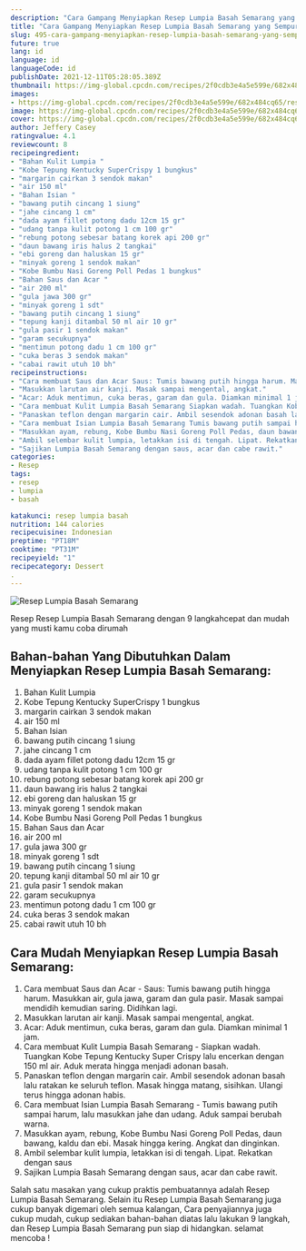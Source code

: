 ```yaml
---
description: "Cara Gampang Menyiapkan Resep Lumpia Basah Semarang yang Sempurna"
title: "Cara Gampang Menyiapkan Resep Lumpia Basah Semarang yang Sempurna"
slug: 495-cara-gampang-menyiapkan-resep-lumpia-basah-semarang-yang-sempurna
future: true
lang: id
language: id
languageCode: id
publishDate: 2021-12-11T05:28:05.389Z 
thumbnail: https://img-global.cpcdn.com/recipes/2f0cdb3e4a5e599e/682x484cq65/resep-lumpia-basah-semarang-foto-resep-utama.png
images:
- https://img-global.cpcdn.com/recipes/2f0cdb3e4a5e599e/682x484cq65/resep-lumpia-basah-semarang-foto-resep-utama.png
image: https://img-global.cpcdn.com/recipes/2f0cdb3e4a5e599e/682x484cq65/resep-lumpia-basah-semarang-foto-resep-utama.png
cover: https://img-global.cpcdn.com/recipes/2f0cdb3e4a5e599e/682x484cq65/resep-lumpia-basah-semarang-foto-resep-utama.png
author: Jeffery Casey
ratingvalue: 4.1
reviewcount: 8
recipeingredient:
- "Bahan Kulit Lumpia "
- "Kobe Tepung Kentucky SuperCrispy 1 bungkus"
- "margarin cairkan 3 sendok makan"
- "air 150 ml"
- "Bahan Isian "
- "bawang putih cincang 1 siung"
- "jahe cincang 1 cm"
- "dada ayam fillet potong dadu 12cm 15 gr"
- "udang tanpa kulit potong 1 cm 100 gr"
- "rebung potong sebesar batang korek api 200 gr"
- "daun bawang iris halus 2 tangkai"
- "ebi goreng dan haluskan 15 gr"
- "minyak goreng 1 sendok makan"
- "Kobe Bumbu Nasi Goreng Poll Pedas 1 bungkus"
- "Bahan Saus dan Acar "
- "air 200 ml"
- "gula jawa 300 gr"
- "minyak goreng 1 sdt"
- "bawang putih cincang 1 siung"
- "tepung kanji ditambal 50 ml air 10 gr"
- "gula pasir 1 sendok makan"
- "garam secukupnya"
- "mentimun potong dadu 1 cm 100 gr"
- "cuka beras 3 sendok makan"
- "cabai rawit utuh 10 bh"
recipeinstructions:
- "Cara membuat Saus dan Acar Saus: Tumis bawang putih hingga harum. Masukkan air, gula jawa, garam dan gula pasir. Masak sampai mendidih kemudian saring. Didihkan lagi."
- "Masukkan larutan air kanji. Masak sampai mengental, angkat."
- "Acar: Aduk mentimun, cuka beras, garam dan gula. Diamkan minimal 1 jam."
- "Cara membuat Kulit Lumpia Basah Semarang Siapkan wadah. Tuangkan Kobe Tepung Kentucky Super Crispy lalu encerkan dengan 150 ml air. Aduk merata hingga menjadi adonan basah."
- "Panaskan teflon dengan margarin cair. Ambil sesendok adonan basah lalu ratakan ke seluruh teflon. Masak hingga matang, sisihkan. Ulangi terus hingga adonan habis."
- "Cara membuat Isian Lumpia Basah Semarang Tumis bawang putih sampai harum, lalu masukkan jahe dan udang. Aduk sampai berubah warna."
- "Masukkan ayam, rebung, Kobe Bumbu Nasi Goreng Poll Pedas, daun bawang, kaldu dan ebi. Masak hingga kering. Angkat dan dinginkan."
- "Ambil selembar kulit lumpia, letakkan isi di tengah. Lipat. Rekatkan dengan saus"
- "Sajikan Lumpia Basah Semarang dengan saus, acar dan cabe rawit."
categories:
- Resep
tags:
- resep
- lumpia
- basah

katakunci: resep lumpia basah 
nutrition: 144 calories
recipecuisine: Indonesian
preptime: "PT18M"
cooktime: "PT31M"
recipeyield: "1"
recipecategory: Dessert
. 
---
```



![Resep Lumpia Basah Semarang](https://img-global.cpcdn.com/recipes/2f0cdb3e4a5e599e/682x484cq65/resep-lumpia-basah-semarang-foto-resep-utama.png)

Resep Resep Lumpia Basah Semarang    dengan 9 langkahcepat dan mudah yang musti kamu coba dirumah

<!--inarticleads1-->

## Bahan-bahan Yang Dibutuhkan Dalam Menyiapkan Resep Lumpia Basah Semarang:

1. Bahan Kulit Lumpia 
1. Kobe Tepung Kentucky SuperCrispy 1 bungkus
1. margarin cairkan 3 sendok makan
1. air 150 ml
1. Bahan Isian 
1. bawang putih cincang 1 siung
1. jahe cincang 1 cm
1. dada ayam fillet potong dadu 12cm 15 gr
1. udang tanpa kulit potong 1 cm 100 gr
1. rebung potong sebesar batang korek api 200 gr
1. daun bawang iris halus 2 tangkai
1. ebi goreng dan haluskan 15 gr
1. minyak goreng 1 sendok makan
1. Kobe Bumbu Nasi Goreng Poll Pedas 1 bungkus
1. Bahan Saus dan Acar 
1. air 200 ml
1. gula jawa 300 gr
1. minyak goreng 1 sdt
1. bawang putih cincang 1 siung
1. tepung kanji ditambal 50 ml air 10 gr
1. gula pasir 1 sendok makan
1. garam secukupnya
1. mentimun potong dadu 1 cm 100 gr
1. cuka beras 3 sendok makan
1. cabai rawit utuh 10 bh



<!--inarticleads2-->

## Cara Mudah Menyiapkan Resep Lumpia Basah Semarang:

1. Cara membuat Saus dan Acar - Saus: Tumis bawang putih hingga harum. Masukkan air, gula jawa, garam dan gula pasir. Masak sampai mendidih kemudian saring. Didihkan lagi.
1. Masukkan larutan air kanji. Masak sampai mengental, angkat.
1. Acar: Aduk mentimun, cuka beras, garam dan gula. Diamkan minimal 1 jam.
1. Cara membuat Kulit Lumpia Basah Semarang - Siapkan wadah. Tuangkan Kobe Tepung Kentucky Super Crispy lalu encerkan dengan 150 ml air. Aduk merata hingga menjadi adonan basah.
1. Panaskan teflon dengan margarin cair. Ambil sesendok adonan basah lalu ratakan ke seluruh teflon. Masak hingga matang, sisihkan. Ulangi terus hingga adonan habis.
1. Cara membuat Isian Lumpia Basah Semarang - Tumis bawang putih sampai harum, lalu masukkan jahe dan udang. Aduk sampai berubah warna.
1. Masukkan ayam, rebung, Kobe Bumbu Nasi Goreng Poll Pedas, daun bawang, kaldu dan ebi. Masak hingga kering. Angkat dan dinginkan.
1. Ambil selembar kulit lumpia, letakkan isi di tengah. Lipat. Rekatkan dengan saus
1. Sajikan Lumpia Basah Semarang dengan saus, acar dan cabe rawit.




Salah satu masakan yang cukup praktis pembuatannya adalah  Resep Lumpia Basah Semarang. Selain itu  Resep Lumpia Basah Semarang  juga cukup banyak digemari oleh semua kalangan, Cara penyajiannya juga cukup mudah, cukup sediakan bahan-bahan diatas lalu lakukan 9 langkah, dan  Resep Lumpia Basah Semarang  pun siap di hidangkan. selamat mencoba !

